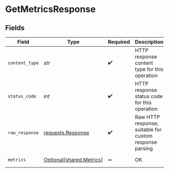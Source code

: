 # GetMetricsResponse


## Fields

| Field                                                                                                                                                                                                                                              | Type                                                                                                                                                                                                                                               | Required                                                                                                                                                                                                                                           | Description                                                                                                                                                                                                                                        | Example                                                                                                                                                                                                                                            |
| -------------------------------------------------------------------------------------------------------------------------------------------------------------------------------------------------------------------------------------------------- | -------------------------------------------------------------------------------------------------------------------------------------------------------------------------------------------------------------------------------------------------- | -------------------------------------------------------------------------------------------------------------------------------------------------------------------------------------------------------------------------------------------------- | -------------------------------------------------------------------------------------------------------------------------------------------------------------------------------------------------------------------------------------------------- | -------------------------------------------------------------------------------------------------------------------------------------------------------------------------------------------------------------------------------------------------- |
| `content_type`                                                                                                                                                                                                                                     | *str*                                                                                                                                                                                                                                              | :heavy_check_mark:                                                                                                                                                                                                                                 | HTTP response content type for this operation                                                                                                                                                                                                      |                                                                                                                                                                                                                                                    |
| `status_code`                                                                                                                                                                                                                                      | *int*                                                                                                                                                                                                                                              | :heavy_check_mark:                                                                                                                                                                                                                                 | HTTP response status code for this operation                                                                                                                                                                                                       |                                                                                                                                                                                                                                                    |
| `raw_response`                                                                                                                                                                                                                                     | [requests.Response](https://requests.readthedocs.io/en/latest/api/#requests.Response)                                                                                                                                                              | :heavy_check_mark:                                                                                                                                                                                                                                 | Raw HTTP response; suitable for custom response parsing                                                                                                                                                                                            |                                                                                                                                                                                                                                                    |
| `metrics`                                                                                                                                                                                                                                          | [Optional[shared.Metrics]](../../models/shared/metrics.md)                                                                                                                                                                                         | :heavy_minus_sign:                                                                                                                                                                                                                                 | OK                                                                                                                                                                                                                                                 | {"numAPIs":2501,"numEndpoints":106448,"numSpecs":3329,"unreachable":123,"invalid":598,"unofficial":25,"fixes":81119,"fixedPct":22,"datasets":[],"stars":2429,"issues":28,"thisWeek":{"added":45,"updated":171},"numDrivers":10,"numProviders":659} |